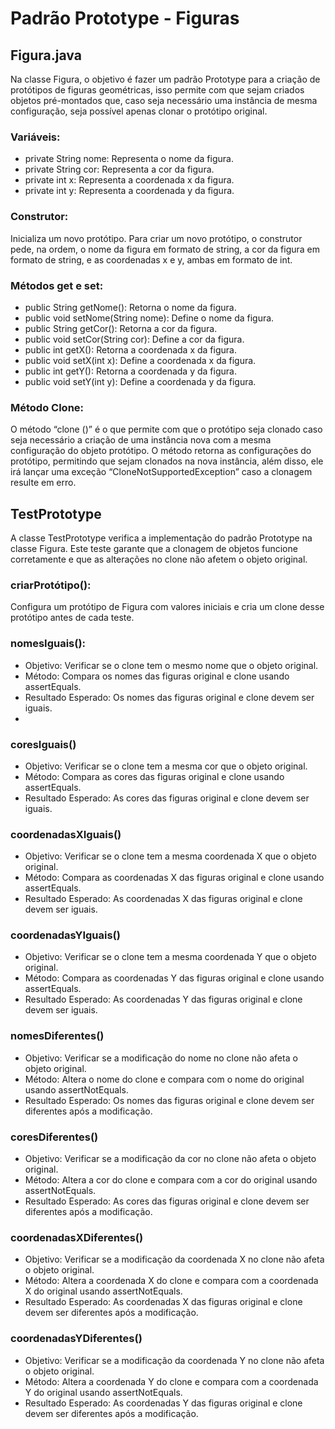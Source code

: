 
# Padrão Prototype - Figuras
## Figura.java
Na classe Figura, o objetivo é fazer um padrão Prototype para a criação de protótipos de figuras geométricas, isso permite com que sejam criados objetos pré-montados que, caso seja necessário uma instância de mesma configuração, seja possível apenas clonar o protótipo original.

### Variáveis:
- private String nome: Representa o nome da figura.
- private String cor: Representa a cor da figura.
- private int x: Representa a coordenada x da figura.
- private int y: Representa a coordenada y da figura.

### Construtor:
Inicializa um novo protótipo. Para criar um novo protótipo, o construtor pede, na ordem, o nome da figura em formato de string, a cor da figura em formato de string, e as coordenadas x e y, ambas em formato de int.

### Métodos get e set:
- public String getNome(): Retorna o nome da figura.
- public void setNome(String nome): Define o nome da figura.
- public String getCor(): Retorna a cor da figura.
- public void setCor(String cor): Define a cor da figura.
- public int getX(): Retorna a coordenada x da figura.
- public void setX(int x): Define a coordenada x da figura.
- public int getY(): Retorna a coordenada y da figura.
- public void setY(int y): Define a coordenada y da figura.

### Método Clone:
O método “clone ()” é o que permite com que o protótipo seja clonado caso seja necessário a criação de uma instância nova com a mesma configuração do objeto protótipo.
O método retorna as configurações do protótipo, permitindo que sejam clonados na nova instância, além disso, ele irá lançar uma exceção “CloneNotSupportedException” caso a clonagem resulte em erro.

## TestPrototype
  A classe TestPrototype verifica a implementação do padrão Prototype na classe Figura. Este teste garante que a clonagem de objetos funcione corretamente e que as alterações no clone não afetem o objeto original.

### criarProtótipo(): 
Configura um protótipo de Figura com valores iniciais e cria um clone desse protótipo antes de cada teste.

### nomesIguais():
-   Objetivo: Verificar se o clone tem o mesmo nome que o objeto original.
-   Método: Compara os nomes das figuras original e clone usando assertEquals.
-   Resultado Esperado: Os nomes das figuras original e clone devem ser iguais.
- 
### coresIguais()
-   Objetivo: Verificar se o clone tem a mesma cor que o objeto original.
-   Método: Compara as cores das figuras original e clone usando assertEquals.
-   Resultado Esperado: As cores das figuras original e clone devem ser iguais.

### coordenadasXIguais()
-   Objetivo: Verificar se o clone tem a mesma coordenada X que o objeto original.
-   Método: Compara as coordenadas X das figuras original e clone usando assertEquals.
-   Resultado Esperado: As coordenadas X das figuras original e clone devem ser iguais.

### coordenadasYIguais()
-   Objetivo: Verificar se o clone tem a mesma coordenada Y que o objeto original.
-   Método: Compara as coordenadas Y das figuras original e clone usando assertEquals.
-   Resultado Esperado: As coordenadas Y das figuras original e clone devem ser iguais.

### nomesDiferentes()
-   Objetivo: Verificar se a modificação do nome no clone não afeta o objeto original.
-   Método: Altera o nome do clone e compara com o nome do original usando assertNotEquals.
-   Resultado Esperado: Os nomes das figuras original e clone devem ser diferentes após a modificação.

### coresDiferentes()
-   Objetivo: Verificar se a modificação da cor no clone não afeta o objeto original.
-   Método: Altera a cor do clone e compara com a cor do original usando assertNotEquals.
-   Resultado Esperado: As cores das figuras original e clone devem ser diferentes após a modificação.

### coordenadasXDiferentes()
-   Objetivo: Verificar se a modificação da coordenada X no clone não afeta o objeto original.
-   Método: Altera a coordenada X do clone e compara com a coordenada X do original usando assertNotEquals.
-   Resultado Esperado: As coordenadas X das figuras original e clone devem ser diferentes após a modificação.

### coordenadasYDiferentes()
-   Objetivo: Verificar se a modificação da coordenada Y no clone não afeta o objeto original.
-   Método: Altera a coordenada Y do clone e compara com a coordenada Y do original usando assertNotEquals.
-   Resultado Esperado: As coordenadas Y das figuras original e clone devem ser diferentes após a modificação.
